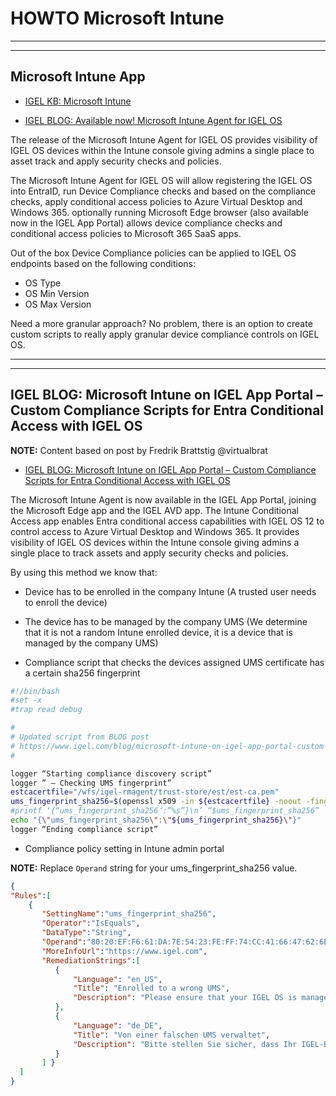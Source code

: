 # HOWTO Microsoft Intune

-----

-----

## Microsoft Intune App

- [IGEL KB: Microsoft Intune](https://kb.igel.com/en/igel-apps/current/microsoft-intune)

- [IGEL BLOG: Available now! Microsoft Intune Agent for IGEL OS](https://www.igel.com/blog/available-now-microsoft-intune-agent-for-igel-os/)

The release of the Microsoft Intune Agent for IGEL OS provides visibility of IGEL OS devices within the Intune console giving admins a single place to asset track and apply security checks and policies.

The Microsoft Intune Agent for IGEL OS will allow registering the IGEL OS into EntraID, run Device Compliance checks and based on the compliance checks, apply conditional access policies to Azure Virtual Desktop and Windows 365. optionally running Microsoft Edge browser (also available now in the IGEL App Portal) allows device compliance checks and conditional access policies to Microsoft 365 SaaS apps.

Out of the box Device Compliance policies can be applied to IGEL OS endpoints based on the following conditions:

- OS Type
- OS Min Version
- OS Max Version

Need a more granular approach? No problem, there is an option to create custom scripts to really apply granular device compliance controls on IGEL OS.

-----

-----

## IGEL BLOG: Microsoft Intune on IGEL App Portal – Custom Compliance Scripts for Entra Conditional Access with IGEL OS

**NOTE:** Content based on post by Fredrik Brattstig @virtualbrat

- [IGEL BLOG: Microsoft Intune on IGEL App Portal – Custom Compliance Scripts for Entra Conditional Access with IGEL OS](https://www.igel.com/blog/microsoft-intune-on-igel-app-portal-custom-compliance-scripts-for-entra-conditional-access-with-igel-os/)

The Microsoft Intune Agent is now available in the IGEL App Portal, joining the Microsoft Edge app and the IGEL AVD app. The Intune Conditional Access app enables Entra conditional access capabilities with IGEL OS 12 to control access to Azure Virtual Desktop and Windows 365. It provides visibility of IGEL OS devices within the Intune console giving admins a single place to track assets and apply security checks and policies.

By using this method we know that:

- Device has to be enrolled in the company Intune (A trusted user needs to enroll the device)
- The device has to be managed by the company UMS (We determine that it is not a random Intune enrolled device, it is a device that is managed by the company UMS)

- Compliance script that checks the devices assigned UMS certificate has a certain sha256 fingerprint

```bash linenums="1"
#!/bin/bash
#set -x
#trap read debug

#
# Updated script from BLOG post
# https://www.igel.com/blog/microsoft-intune-on-igel-app-portal-custom-compliance-scripts-for-entra-conditional-access-with-igel-os/
#

logger “Starting compliance discovery script”
logger ” – Checking UMS fingerprint”
estcacertfile="/wfs/igel-rmagent/trust-store/est/est-ca.pem"
ums_fingerprint_sha256=$(openssl x509 -in ${estcacertfile} -noout -fingerprint -sha256 | cut -d "=" -f2)
#printf ‘{“ums_fingerprint_sha256″:”%s”}\n’ “$ums_fingerprint_sha256”
echo "{\"ums_fingerprint_sha256\":\"${ums_fingerprint_sha256}\"}"
logger “Ending compliance script”
```

- Compliance policy setting in Intune admin portal

**NOTE:** Replace `Operand` string for your ums_fingerprint_sha256 value.

```json linenums="1"
{
"Rules":[
    {
       "SettingName":"ums_fingerprint_sha256",
       "Operator":"IsEquals",
       "DataType":"String",
       "Operand":"80:20:EF:F6:61:DA:7E:54:23:FE:FF:74:CC:41:66:47:62:6E:E3:4C:36:14:17:4A:1B:17:81:AF:6D:81:BF:20",
       "MoreInfoUrl":"https://www.igel.com",
       "RemediationStrings":[
          {
              "Language": "en_US",
              "Title": "Enrolled to a wrong UMS",
              "Description": "Please ensure that your IGEL OS is managed by the correct UMS."
          },
          {
              "Language": "de_DE",
              "Title": "Von einer falschen UMS verwaltet",
              "Description": "Bitte stellen Sie sicher, dass Ihr IGEL-Betriebssystem von der richtigen UMS verwaltet wird."
          }
       ] }
  ]
}
```